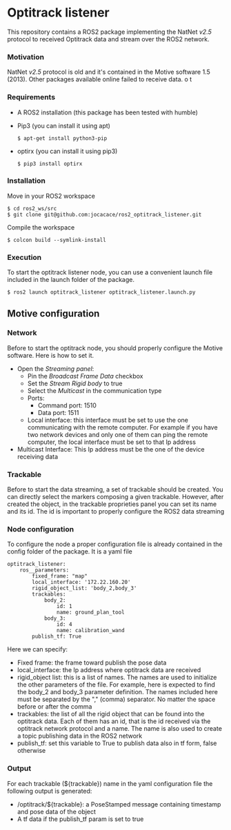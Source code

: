 # Optitrack listener

This repository contains a ROS2 package implementing the NatNet _v2.5_ protocol to received Optitrack data and stream over the ROS2 network.

### Motivation
NatNet _v2.5_ protocol is old and it's contained in the Motive software 1.5 (2013). Other packages available online failed to receive data. o t

### Requirements
- A ROS2 installation (this package has been tested with humble)
 - Pip3 (you can install it using apt)

	   $ apt-get install python3-pip
- optirx (you can install it using pip3)
	
	  $ pip3 install optirx

### Installation
Move in your ROS2 workspace

	$ cd ros2_ws/src
	$ git clone git@github.com:jocacace/ros2_optitrack_listener.git

Compile the workspace

	$ colcon build --symlink-install 

### Execution
To start the optitrack listener node, you can use a convenient launch file included in the launch folder of the package. 

	$ ros2 launch optitrack_listener optitrack_listener.launch.py 

## Motive configuration

### Network
Before to start the optitrack node, you should properly configure the Motive software. Here is how to set it.

- Open the _Streaming panel_:
	- Pin the _Broadcast Frame Data_ checkbox
	- Set the _Stream Rigid body_ to true
	- Select the  _Multicast_ in the communication type
	- Ports: 
		- Command port: 1510
		- Data port: 1511
	- Local interface: this interface must be set to use the one communicating with the remote computer. For example if you have two network devices and only one of them can ping the remote computer, the local interface must be set to that Ip address
- Multicast Interface: This Ip address must be the one of the device receiving data

### Trackable
Before to start the data streaming, a set of trackable should be created. You can directly select the markers composing a given trackable. However, after created the object, in the trackable proprieties panel you can set its name and its id. The id is important to properly configure the ROS2 data streaming

### Node configuration

To configure the node a proper configuration file is already contained in the config folder of the package. It is a yaml file 

	optitrack_listener:
		ros__parameters:
			fixed_frame: "map"
			local_interface: '172.22.160.20'
			rigid_object_list: 'body_2,body_3'
			trackables:
				body_2:
					id: 1
					name: ground_plan_tool
				body_3:
					id: 4
					name: calibration_wand
			publish_tf: True

Here we can specify:
- Fixed frame: the frame toward publish the pose data
- local_interface: the Ip address where optitrack data are received
- rigid_object list: this is a list of names. The names are used to initialize the other parameters of the file. For example, here is expected to find the body_2 and body_3 parameter definition. The names included here must be separated by the "," (comma) separator. No matter the space before or after the comma
- trackables: the list of all the rigid object that can be found into the optitrack data. Each of them has an id, that is the id received via the optitrack network protocol and a name. The name is also used to create a topic publishing data in the ROS2 network
- publish_tf: set this variable to True to publish data also in tf form, false otherwise

### Output
For each trackable  (${trackable}) name in the yaml configuration file the following output is generated:
- /optitrack/${trackable}: a PoseStamped message containing timestamp and pose data of the object
- A tf data if the publish_tf param is set to true 


